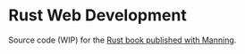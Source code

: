 # Rust Web Development

Source code (WIP) for the [Rust book published with Manning](https://www.manning.com/books/rust-web-development).
